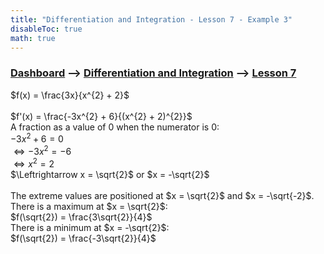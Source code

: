 ```yaml
---
title: "Differentiation and Integration - Lesson 7 - Example 3"
disableToc: true
math: true
---
```


### [Dashboard]() --> [Differentiation and Integration](Differentiation%20and%20Integration/Differentiation%20and%20Integration.md) --> [Lesson 7](Differentiation%20and%20Integration/Lesson%207.md)

$f(x) = \frac{3x}{x^{2} + 2}$<br>
<br>
$f'(x) = \frac{-3x^{2} + 6}{(x^{2} + 2)^{2}}$<br>
A fraction as a value of $0$ when the numerator is $0$:<br>
$-3x^{2} + 6 = 0$<br>
$\Leftrightarrow -3x^{2} = -6$<br>
$\Leftrightarrow x^{2} = 2$<br>
$\Leftrightarrow x = \sqrt{2}$ or $x = -\sqrt{2}$<br>
<br>
The extreme values are positioned at $x = \sqrt{2}$ and $x = -\sqrt{-2}$.<br>
There is a maximum at $x = \sqrt{2}$:<br>
$f(\sqrt{2}) = \frac{3\sqrt{2}}{4}$<br>
There is a minimum at $x = -\sqrt{2}$:<br>
$f(\sqrt{2}) = \frac{-3\sqrt{2}}{4}$<br>